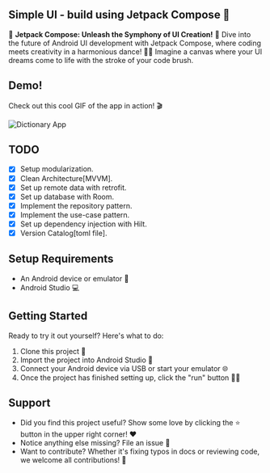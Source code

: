 ## Simple UI - build using Jetpack Compose 🚀

🎨 **Jetpack Compose: Unleash the Symphony of UI Creation!** 🚀
Dive into the future of Android UI development with Jetpack Compose, where coding meets creativity in a harmonious dance! 🕺💃 Imagine a canvas where
your UI dreams come to life with the stroke of your code brush.


## Demo!

Check out this cool GIF of the app in action! 🎬

<img src="[https://github.com/im-o/android-compose-haidoc-ui/assets/22957498/0fe800cf-4604-4d47-b922-ce58071f105d](https://github.com/harshmasand2016/DictionaryApp/blob/master/assets/Screen%20Recording%202024-03-27%20at%2010.41.53%E2%80%AFPM.gif)" alt="Dictionary App"/>

## TODO

- [x] Setup modularization.
- [x] Clean Architecture[MVVM].
- [x] Set up remote data with retrofit.
- [x] Set up database with Room.
- [x] Implement the repository pattern.
- [x] Implement the use-case pattern.
- [x] Set up dependency injection with Hilt.
- [x] Version Catalog[toml file].

## Setup Requirements

- An Android device or emulator 📱
- Android Studio 💻

## Getting Started

Ready to try it out yourself? Here's what to do:

1. Clone this project 🐑
2. Import the project into Android Studio 🚀
3. Connect your Android device via USB or start your emulator 🌐
4. Once the project has finished setting up, click the "run" button 🏃‍♂️

## Support

- Did you find this project useful? Show some love by clicking the ⭐️ button in the upper right corner! ❤️
- Notice anything else missing? File an issue 🚨
- Want to contribute? Whether it's fixing typos in docs or reviewing code, we welcome all contributions! 🤝
